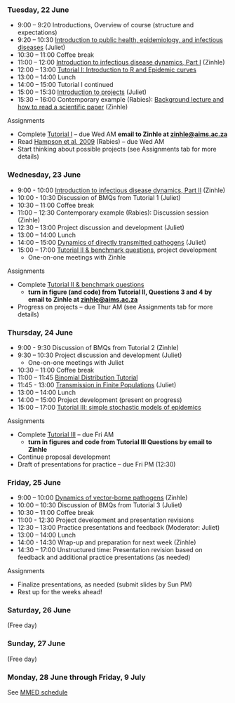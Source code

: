 <div markdown="1">

### Tuesday, 22 June

-  9:00 – 9:20 Introductions, Overview of course (structure and expectations)
-  9:20 – 10:30 [Introduction to public health, epidemiology, and infectious diseases]({{page.repo}}/raw/master/lectures/Intro_PH_Epi_ID.pdf) (Juliet)
-  10:30 – 11:00 Coffee break
-  11:00 – 12:00 [Introduction to infectious disease dynamics, Part I]({{page.repo}}/raw/master/lectures/Intro_ID_Dynamics_I.pdf) (Zinhle)
-  12:00 – 13:00 [Tutorial I: Introduction to R and Epidemic curves](#computerlabs)
-  13:00 – 14:00 Lunch
-  14:00 – 15:00 Tutorial I continued
-  15:00 – 15:30 [Introduction to projects]({{page.repo}}/raw/master/Project_guidelines.pdf) (Juliet)
-  15:30 – 16:00 Contemporary example (Rabies): [Background lecture and how to read a scientific paper]({{page.repo}}/raw/master/lectures/How_to_read_exRabies.pdf) (Zinhle)

Assignments

- Complete [Tutorial I](#computerlabs) – due Wed AM **email to Zinhle at zinhle@aims.ac.za**
- Read [Hampson et al. 2009]({{page.repo}}/raw/master/readings/Hampson2009.pdf) (Rabies) – due Wed AM
- Start thinking about possible projects (see Assignments tab for more details)

### Wednesday, 23 June

- 9:00 - 10:00 [Introduction to infectious disease dynamics, Part II]({{page.repo}}/raw/master/lectures/Intro_ID_Dynamics_II.pdf) (Zinhle)
- 10:00 - 10:30 Discussion of BMQs from Tutorial 1 (Juliet)
-  10:30 – 11:00 Coffee break
-  11:00 – 12:30 Contemporary example (Rabies): Discussion session (Zinhle)
-  12:30 – 13:00 Project discussion and development (Juliet)
-  13:00 – 14:00 Lunch
-  14:00 – 15:00 [Dynamics of directly transmitted pathogens]({{page.repo}}/raw/master/lectures/Intro_ID_Dynamics_III.pdf) (Juliet)
-  15:00 – 17:00 [Tutorial II & benchmark questions](#computerlabs), project development
    - One-on-one meetings with Zinhle

Assignments

- Complete [Tutorial II & benchmark questions](#computerlabs)
    - **turn in figure (and code) from Tutorial II,  Questions 3 and 4 by email to Zinhle at zinhle@aims.ac.za**
- Progress on projects – due Thur AM (see Assignments tab for more details)

### Thursday, 24 June

-  9:00 - 9:30  Discussion of BMQs from Tutorial 2 (Zinhle)
-  9:30 – 10:30 Project discussion and development (Juliet)
    - One-on-one meetings with Juliet
-  10:30 – 11:00 Coffee break
-  11:00 – 11:45 [Binomial Distribution Tutorial](#computerlabs)
-  11:45 - 13:00 [Transmission in Finite Populations]({{page.repo}}/raw/master/lectures/FinitePopModels.pdf) (Juliet)
-  13:00 – 14:00 Lunch
-  14:00 – 15:00 Project development (present on progress)
-  15:00 – 17:00 [Tutorial III: simple stochastic models of epidemics](#computerlabs)

Assignments

- Complete [Tutorial III](#computerlabs) – due Fri AM
    - **turn in figures and code from Tutorial III Questions by email to Zinhle**
- Continue proposal development
- Draft of presentations for practice – due Fri PM (12:30)

### Friday, 25 June

- 9:00 – 10:00 [Dynamics of vector-borne pathogens]({{page.repo}}/raw/master/lectures/Dynamics_VB_Pathogens.pdf) (Zinhle)
- 10:00 – 10:30  Discussion of BMQs from Tutorial 3 (Juliet)
- 10:30 – 11:00 Coffee break
- 11:00 - 12:30 Project development and presentation revisions
- 12:30 – 13:00 Practice presentations and feedback (Moderator: Juliet)
- 13:00 – 14:00 Lunch
- 14:00 - 14:30 Wrap-up and preparation for next week (Zinhle)
- 14:30 – 17:00 Unstructured time: Presentation revision based on feedback and additional practice presentations (as needed)

Assignments

- Finalize presentations, as needed (submit slides by Sun PM)
- Rest up for the weeks ahead!


### Saturday, 26 June

(Free day)

### Sunday, 27 June

(Free day)

### Monday, 28 June through Friday, 9 July

See [MMED schedule](http://www.ici3d.org/MMED/schedule)

</div>

